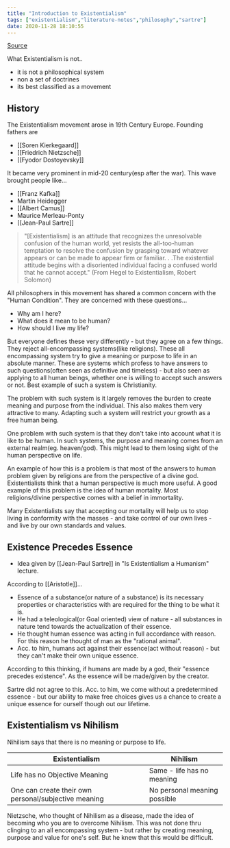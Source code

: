 ```yaml
---
title: "Introduction to Existentialism"
tags: ["existentialism","literature-notes","philosophy","sartre"]
date: 2020-11-28 18:10:55
---
```


[Source](https://www.youtube.com/watch?v=ilg7PiDD8yY)

What Existentialism is not..
- it is not a philosophical system
- non a set of doctrines
- its best classified as a movement

## History

The Existentialism movement arose in 19th Century Europe. Founding fathers are

- [[Soren Kierkegaard]]
- [[Friedrich Nietzsche]]
- [[Fyodor Dostoyevsky]]

It became very prominent in mid-20 century(esp after the war). This wave brought people like...

- [[Franz Kafka]]
- Martin Heidegger
- [[Albert Camus]]
- Maurice Merleau-Ponty
- [[Jean-Paul Sartre]]

> "[Existentialism] is an attitude that recognizes the unresolvable confusion of the human world, yet resists the all-too-human temptation to resolve the confusion by grasping toward whatever appears or can be made to appear firm or familiar. . .The existential attitude begins with a disoriented individual facing a confused world that he cannot accept." (From Hegel to Existentialism, Robert Solomon)

All philosophers in this movement has shared a common concern with the "Human Condition". They are concerned with these questions...

- Why am I here?
- What does it mean to be human?
- How should I live my life?

But everyone defines these very differently - but they agree on a few things. They reject all-encompassing systems(like religions). These all encompassing system try to give a meaning or purpose to life in an absolute manner. These are systems which profess to have answers to such questions(often seen as definitive and timeless) - but also seen as applying to all human beings, whether one is willing to accept such answers or not. Best example of such a system is Christianity.

The problem with such system is it largely removes the burden to create meaning and purpose from the individual. This also makes them very attractive to many. Adapting such a system will restrict your growth as a free human being.

One problem with such system is that they don't take into account what it is like to be human. In such systems, the purpose and meaning comes from an external realm(eg. heaven/god). This might lead to them losing sight of the human perspective on life.

An example of how this is a problem is that most of the answers to human problem given by religions are from the perspective of a divine god. Existentialists think that a human perspective is much more useful. A good example of this problem is the idea of human mortality. Most religions/divine perspective comes with a belief in immortality.

Many Existentialists say that accepting our mortality will help us to stop living in conformity with the masses - and take control of our own lives - and live by our own standards and values. 

## Existence Precedes Essence

- Idea given by [[Jean-Paul Sartre]] in "Is Existentialism a Humanism" lecture.

According to [[Aristotle]]...
- Essence of a substance(or nature of a substance) is its necessary properties or characteristics with are required for the thing to be what it is. 
- He had a teleological(or Goal oriented) view of nature - all substances in nature tend towards the actualization of their essence.
- He thought human essence was acting in full accordance with reason. For this reason he thought of man as the "rational animal".
- Acc. to him, humans act against their essence(act without reason) - but they can't make their own unique essence.

According to this thinking, if humans are made by a god, their "essence precedes existence". As the essence will be made/given by the creator.

Sartre did not agree to this. Acc. to him, we come without a predetermined essence - but our ability to make free choices gives us a chance to create a unique essence for ourself though out our lifetime.

## Existentialism vs Nihilism

Nihilism says that there is no meaning or purpose to life.

| Existentialism | Nihilism |
-----------------|-----------
| Life has no Objective Meaning | Same - life has no meaning |
| One can create their own personal/subjective meaning | No personal meaning possible |

Nietzsche, who thought of Nihilism as a disease, made the idea of becoming who you are to overcome Nihilism. This was not done thru clinging to an all encompassing system - but rather by creating meaning, purpose and value for one's self. But he knew that this would be difficult.


